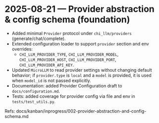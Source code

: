 # 2025-08-21 — Provider abstraction & config schema (foundation)

- Added minimal `Provider` protocol under `chi_llm/providers` (generate/chat/complete).
- Extended configuration loader to support `provider` section and env overrides:
  - `CHI_LLM_PROVIDER_TYPE`, `CHI_LLM_PROVIDER_MODEL`, `CHI_LLM_PROVIDER_HOST`,
    `CHI_LLM_PROVIDER_PORT`, `CHI_LLM_PROVIDER_API_KEY`.
- Updated `MicroLLM` to read provider settings without changing default behavior;
  if `provider.type` is `local` and a `model` is provided, it is used when
  `model_id` is not passed explicitly.
- Documentation: added Provider Configuration draft to `docs/configuration.md`.
- Tests: added coverage for provider config via file and env in `tests/test_utils.py`.

Refs: docs/kanban/inprogress/002-provider-abstraction-and-config-schema.md
